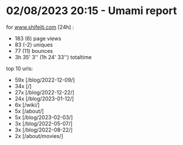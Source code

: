 # 02/08/2023 20:15 - Umami report
for www.shifeiti.com [24h] :

 - 183 (6) page views
 - 83 (-2) uniques
 - 77 (11) bounces
 - 3h 35' 3'' (1h 24' 33'') totaltime


top 10 urls:
 - 59x [/blog/2022-12-09/]
 - 34x [/]
 - 27x [/blog/2022-12-22/]
 - 24x [/blog/2023-01-12/]
 - 6x [/wiki/]
 - 5x [/about/]
 - 5x [/blog/2023-02-03/]
 - 3x [/blog/2022-05-07/]
 - 3x [/blog/2022-08-22/]
 - 2x [/about/movies/]


